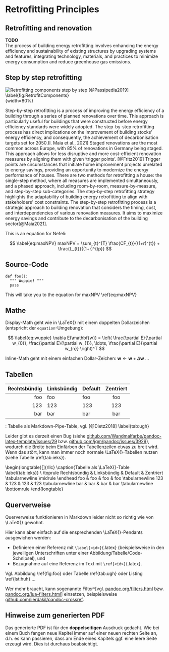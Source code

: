 # Retrofitting Principles

## Retrofitting and renovation
**TODO**  
The process of building energy retrofitting involves enhancing the energy efficiency and sustainability of existing structures by upgrading systems and features, integrating technology, materials, and practices to minimize energy consumption and reduce greenhouse gas emissions.

## Step by step retrofitting

![Retrofitting components step by step [@Passipedia2019] \label{fig:RetrofitComponents}](figs/retrofittingComponents.png){width=80%}

Step-by-step retrofitting is a process of improving the energy efficiency of a building through a series of planned renovations over time. This approach is particularly useful for buildings that were constructed before energy efficiency standards were widely adopted. The step-by-step retrofitting process has direct implications on the improvement of building stocks’ energy efficiency, and consequently, the achievement of decarbonisation targets set for 2050.(I. Maia et al., 2021)
Staged renovations are the most common across Europe, with 85% of renovations in Germany being staged. This approach allows for less disruptive and more cost-efficient renovation measures by aligning them with given ‘trigger points’. [@Fritz2019] Trigger points are circumstances that initiate home improvement projects unrelated to energy savings, providing an opportunity to modernize the energy performance of houses. There are two methods for retrofitting a house: the single-step method, where all measures are implemented simultaneously, and a phased approach, including room-by-room, measure-by-measure, and step-by-step sub-categories. The step-by-step retrofitting strategy highlights the adaptability of building energy retrofitting to align with stakeholders' cost constraints. 
The step-by-step retrofitting process is a strategic approach to building renovation that considers the timing, cost, and interdependencies of various renovation measures. It aims to maximize energy savings and contribute to the decarbonisation of the building sector[@Maia2021].


This is an equation for Nefeli:

$$
    \label{eq:maxNPV}
    maxNPV = \sum_{t}^{T} \frac{CF_{t}}{(1+r)^{t}} + \frac{L_{t}}{(1+r)^{tp}}
$$



## Source-Code

```{.python caption="The preprocessing step, cf. [@Dietz2018]" #lst:huh}
def foo():
  """ Wuppie! """
  pass
```

This will take you to the equation for maxNPV \ref{eq:maxNPV}

## Mathe

Display-Math geht wie in \LaTeX{} mit einem doppelten Dollarzeichen (entspricht der `equation`-Umgebung):

$$
    \label{eq:wuppie}
    \nabla E(\mathbf{w}) = \left( \frac{\partial E}{\partial w_{0}}, \frac{\partial E}{\partial w_{1}}, \ldots, \frac{\partial E}{\partial w_{n}} \right)^T
$$

Inline-Math geht mit einem einfachen Dollar-Zeichen: $\mathbf{w} \gets \mathbf{w} + \Delta\mathbf{w}$ ...


## Tabellen

| Rechtsbündig | Linksbündig | Default | Zentriert |
|-------------:|:------------|---------|:---------:|
|          foo | foo         | foo     |    foo    |
|          123 | 123         | 123     |    123    |
|          bar | bar         | bar     |    bar    |

: Tabelle als Markdown-Pipe-Table, vgl. [@Dietz2018] \label{tab:ugh}


Leider gibt es derzeit einen Bug (siehe [github.com/Wandmalfarbe/pandoc-latex-template/issues/29](https://github.com/Wandmalfarbe/pandoc-latex-template/issues/29)
bzw. [github.com/jgm/pandoc/issues/3929](https://github.com/jgm/pandoc/issues/3929)), wodurch die Breite beim Einfärben der
Tabellenzeilen etwas zu breit wird. Wenn das stört, kann man immer noch normale \LaTeX{}-Tabellen nutzen (siehe
Tabelle \ref{tab:ieks}).

\begin{longtable}[]{rllc}
\caption{Tabelle als \LaTeX{}-Table \label{tab:ieks}} \\
\toprule
Rechtsbündig & Linksbündig & Default & Zentriert \tabularnewline
\midrule
\endhead
foo & foo & foo & foo \tabularnewline
123 & 123 & 123 & 123 \tabularnewline
bar & bar & bar & bar \tabularnewline
\bottomrule
\end{longtable}


## Querverweise

Querverweise funktionieren in Markdown leider nicht so richtig wie von \LaTeX{} gewohnt.

Hier kann aber einfach auf die ensprechenden \LaTeX{}-Pendants ausgewichen werden:

*   Definieren einer Referenz mit `\label{<id>}`{.latex} (beispielsweise in den jeweiligen Unterschriften
    unter einer Abbildung/Tabelle/Code-Schnipsel), und
*   Bezugnahme auf eine Referenz im Text mit `\ref{<id>}`{.latex}.

Vgl. Abbildung \ref{fig:foo} oder Tabelle \ref{tab:ugh} oder Listing \ref{lst:huh} ...

Wer mehr braucht, kann sogenannte Filter^[vgl. [pandoc.org/filters.html](https://pandoc.org/filters.html)
bzw. [pandoc.org/lua-filters.html](https://pandoc.org/lua-filters.html)] einsetzen, beispielsweise
[github.com/lierdakil/pandoc-crossref](https://github.com/lierdakil/pandoc-crossref).


## Hinweise zum generierten PDF

Das generierte PDF ist für den **doppelseitigen** Ausdruck gedacht. Wie bei einem Buch fangen neue Kapitel
immer auf einer neuen rechten Seite an, d.h. es kann passieren, dass am Ende eines Kapitels ggf. eine leere
Seite erzeugt wird. Dies ist durchaus beabsichtigt.
